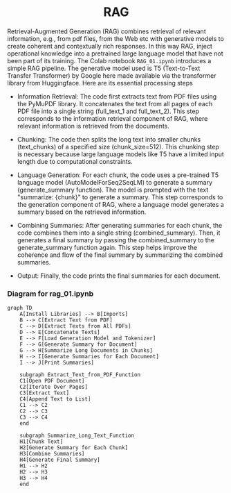 <h1 align="center">RAG</h1>

Retrieval-Augmented Generation (RAG)  combines retrieval of relevant information, e.g., from pdf files, from the Web etc with generative models to create coherent and contextually rich responses. In this way RAG, inject operational knowledge into a pretrained large language model that have not been part of its training. 
The Colab notebook `RAG_01.ipynb` introduces a simple RAG pipeline. The generative model used is T5 (Text-to-Text Transfer Transformer) by Google here made available via the transformer library from Huggingface. Here are its essential processing steps

* Information Retrieval: The code first extracts text from PDF files using the PyMuPDF library. It concatenates the text from all pages of each PDF file into a single string (full_text_1 and full_text_2). This step corresponds to the information retrieval component of RAG, where relevant information is retrieved from the documents.

* Chunking: The code then splits the long text into smaller chunks (text_chunks) of a specified size (chunk_size=512). This chunking step is necessary because large language models like T5 have a limited input length due to computational constraints.
  
* Language Generation: For each chunk, the code uses a pre-trained T5 language model (AutoModelForSeq2SeqLM) to generate a summary (generate_summary function). The model is prompted with the text "summarize: {chunk}" to generate a summary. This step corresponds to the generation component of RAG, where a language model generates a summary based on the retrieved information.

* Combining Summaries: After generating summaries for each chunk, the code combines them into a single string (combined_summary). Then, it generates a final summary by passing the combined_summary to the generate_summary function again. This step helps improve the coherence and flow of the final summary by summarizing the combined summaries.

* Output: Finally, the code prints the final summaries for each document.





### Diagram for rag_01.ipynb

```mermaid
graph TD
    A[Install Libraries] --> B[Imports]
    B --> C[Extract Text from PDF]
    C --> D[Extract Texts from All PDFs]
    D --> E[Concatenate Texts]
    E --> F[Load Generation Model and Tokenizer]
    F --> G[Generate Summary for Document]
    G --> H[Summarize Long Documents in Chunks]
    H --> I[Generate Summaries for Each Document]
    I --> J[Print Summaries]

    subgraph Extract_Text_from_PDF_Function
    C1[Open PDF Document]
    C2[Iterate Over Pages]
    C3[Extract Text]
    C4[Append Text to List]
    C1 --> C2
    C2 --> C3
    C3 --> C4
    end

    subgraph Summarize_Long_Text_Function
    H1[Chunk Text]
    H2[Generate Summary for Each Chunk]
    H3[Combine Summaries]
    H4[Generate Final Summary]
    H1 --> H2
    H2 --> H3
    H3 --> H4
    end
```

